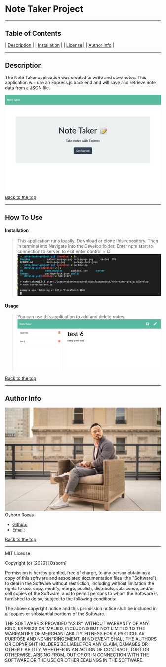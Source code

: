 # Note Taker Project

---

## Table of Contents 

| [Description](#description) |
| [Installation](#installation) |
| [License](#license) |
| [Author Info](#author-info) |


---

## Description 
The Note Taker application was created to write and save notes. This application will use an Express.js back end and will save and retrieve note data from a JSON file.


![ReadMe Image](https://github.com/osbornroxas02/note-taker-project/blob/master/main-page.png)



[Back to the top](#table-of-contents)

---

## How To Use

#### Installation
> This application runs locally. Download or clone this repository. Then in terminal into Navigate into the Develop folder. Enter npm start to connection to server. to exit enter control + C
![ReadMe Image](https://github.com/osbornroxas02/note-taker-project/blob/master/Screen%20Shot%202020-08-11%20at%2010.53.25%20PM.png)

#### Usage 
> You can use this application to add and delete notes.
![ReadMe Image](https://github.com/osbornroxas02/note-taker-project/blob/master/notes-page.png)


[Back to the top](#table-of-contents)

---

## Author Info

![ReadMe Image](https://github.com/osbornroxas02/note-taker-project/blob/master/seated%20.JPG)
Osborn Roxas

- [Github:](https://github.com/osbornroxas02/note-taker-project)
- [Email:](https://OSBORNROXAS02@GMAIL.COM)


[Back to the top](#table-of-contents)

---

MIT License

Copyright (c) [2020] [Osborn]

Permission is hereby granted, free of charge, to any person obtaining a copy
of this software and associated documentation files (the "Software"), to deal
in the Software without restriction, including without limitation the rights
to use, copy, modify, merge, publish, distribute, sublicense, and/or sell
copies of the Software, and to permit persons to whom the Software is
furnished to do so, subject to the following conditions:

The above copyright notice and this permission notice shall be included in all
copies or substantial portions of the Software.

THE SOFTWARE IS PROVIDED "AS IS", WITHOUT WARRANTY OF ANY KIND, EXPRESS OR
IMPLIED, INCLUDING BUT NOT LIMITED TO THE WARRANTIES OF MERCHANTABILITY,
FITNESS FOR A PARTICULAR PURPOSE AND NONINFRINGEMENT. IN NO EVENT SHALL THE
AUTHORS OR COPYRIGHT HOLDERS BE LIABLE FOR ANY CLAIM, DAMAGES OR OTHER
LIABILITY, WHETHER IN AN ACTION OF CONTRACT, TORT OR OTHERWISE, ARISING FROM,
OUT OF OR IN CONNECTION WITH THE SOFTWARE OR THE USE OR OTHER DEALINGS IN THE
SOFTWARE.
